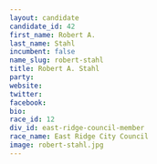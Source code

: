 ```yaml
---
layout: candidate
candidate_id: 42
first_name: Robert A.
last_name: Stahl
incumbent: false
name_slug: robert-stahl
title: Robert A. Stahl
party: 
website: 
twitter: 
facebook: 
bio: 
race_id: 12
div_id: east-ridge-council-member
race_name: East Ridge City Council
image: robert-stahl.jpg
---
```

